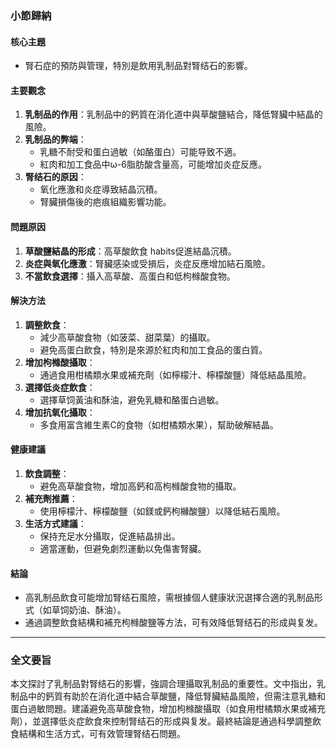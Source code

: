 ### 小節歸納

#### 核心主題
- 腎石症的預防與管理，特別是飲用乳制品對腎结石的影響。

#### 主要觀念
1. **乳制品的作用**：乳制品中的鈣質在消化道中與草酸鹽結合，降低腎臟中結晶的風險。
2. **乳制品的弊端**：
   - 乳糖不耐受和蛋白過敏（如酪蛋白）可能导致不適。
   - 紅肉和加工食品中ω-6脂肪酸含量高，可能增加炎症反應。
3. **腎结石的原因**：
   - 氧化應激和炎症導致結晶沉積。
   - 腎臟損傷後的疤痕組織影響功能。

#### 問題原因
1. **草酸鹽結晶的形成**：高草酸飲食 habits促進結晶沉積。
2. **炎症與氧化應激**：腎臟感染或受損后，炎症反應增加結石風險。
3. **不當飲食選擇**：攝入高草酸、高蛋白和低枸橼酸食物。

#### 解決方法
1. **調整飲食**：
   - 減少高草酸食物（如菠菜、甜菜葉）的攝取。
   - 避免高蛋白飲食，特別是來源於紅肉和加工食品的蛋白質。
2. **增加枸橼酸攝取**：
   - 通過食用柑橘類水果或補充劑（如檸檬汁、檸檬酸鹽）降低結晶風險。
3. **選擇低炎症飲食**：
   - 選擇草饲黃油和酥油，避免乳糖和酪蛋白過敏。
4. **增加抗氧化攝取**：
   - 多食用富含維生素C的食物（如柑橘類水果），幫助破解結晶。

#### 健康建議
1. **飲食調整**：
   - 避免高草酸食物，增加高鈣和高枸橼酸食物的攝取。
2. **補充劑推薦**：
   - 使用檸檬汁、檸檬酸鹽（如鎂或鈣枸櫞酸鹽）以降低結石風險。
3. **生活方式建議**：
   - 保持充足水分攝取，促進結晶排出。
   - 適當運動，但避免劇烈運動以免傷害腎臟。

#### 結論
- 高乳制品飲食可能增加腎结石風險，需根據個人健康狀況選擇合適的乳制品形式（如草饲奶油、酥油）。
- 通過調整飲食結構和補充枸橼酸鹽等方法，可有效降低腎结石的形成與复发。

---

### 全文要旨
本文探討了乳制品對腎结石的影響，強調合理攝取乳制品的重要性。文中指出，乳制品中的鈣質有助於在消化道中結合草酸鹽，降低腎臟結晶風險，但需注意乳糖和蛋白過敏問題。建議避免高草酸食物，增加枸橼酸攝取（如食用柑橘類水果或補充劑），並選擇低炎症飲食來控制腎结石的形成與复发。最終結論是通過科學調整飲食結構和生活方式，可有效管理腎结石問題。